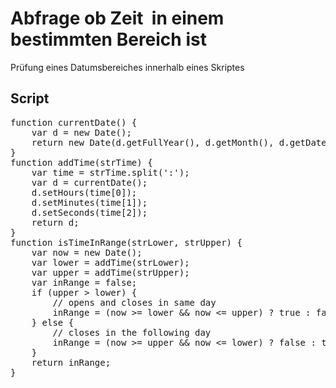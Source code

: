 # Abfrage ob Zeit  in einem bestimmten Bereich ist

Prüfung eines Datumsbereiches innerhalb eines Skriptes


## Script

<pre class="lang:js decode:true codecontent ">function currentDate() {
    var d = new Date();
    return new Date(d.getFullYear(), d.getMonth(), d.getDate());
}
function addTime(strTime) {
    var time = strTime.split(':');
    var d = currentDate();
    d.setHours(time[0]);
    d.setMinutes(time[1]);
    d.setSeconds(time[2]);
    return d;
}
function isTimeInRange(strLower, strUpper) {
    var now = new Date();
    var lower = addTime(strLower);
    var upper = addTime(strUpper);
    var inRange = false;
    if (upper > lower) {
        // opens and closes in same day
        inRange = (now >= lower && now <= upper) ? true : false;
    } else {
        // closes in the following day
        inRange = (now >= upper && now <= lower) ? false : true;
    }
    return inRange;
}</pre>